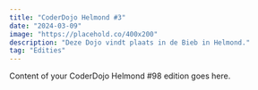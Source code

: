 ```yaml
---
title: "CoderDojo Helmond #3"
date: "2024-03-09"
image: "https://placehold.co/400x200"
description: "Deze Dojo vindt plaats in de Bieb in Helmond."
tag: "Edities"
---
```


Content of your CoderDojo Helmond #98 edition goes here.